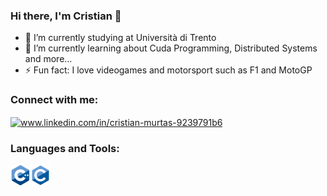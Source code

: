 ### Hi there, I'm Cristian 👋

- 🔭 I’m currently studying at Università di Trento
- 🌱 I’m currently learning about Cuda Programming, Distributed Systems and more...
- ⚡ Fun fact: I love videogames and motorsport such as F1 and MotoGP


### Connect with me:
<p align="left">
<a href="https://www.linkedin.com/in/cristian-murtas-9239791b6" target="blank"><img align="center" src="https://raw.githubusercontent.com/rahuldkjain/github-profile-readme-generator/master/src/images/icons/Social/linked-in-alt.svg" alt="www.linkedin.com/in/cristian-murtas-9239791b6" height="30" width="40" /></a>
</p>

### Languages and Tools:
<img align="left" src="https://raw.githubusercontent.com/devicons/devicon/master/icons/cplusplus/cplusplus-original.svg" alt="cplusplus" width="32" height="32"/>

<img align="left" src="https://raw.githubusercontent.com/devicons/devicon/master/icons/c/c-original.svg" alt="c" width="32" height="32"/>

<!-- <img align="left" height="32" width="32" src=https://raw.githubusercontent.com/github/explore/80688e429a7d4ef2fca1e82350fe8e3517d3494d/topics/nodejs/nodejs.png>

<img align="left" height="32" width="32" src=https://raw.githubusercontent.com/github/explore/5b3600551e122a3277c2c5368af2ad5725ffa9a1/topics/cuda/cuda.png>

<img align="left" height="32" width="32" src=https://raw.githubusercontent.com/github/explore/5b3600551e122a3277c2c5368af2ad5725ffa9a1/topics/javascript/javascript.png>

<img align="left" height="32" width="32" src=https://raw.githubusercontent.com/github/explore/5b3600551e122a3277c2c5368af2ad5725ffa9a1/topics/python/python.png>

<img align="left" height="32" width="32" src=https://raw.githubusercontent.com/github/explore/5b3600551e122a3277c2c5368af2ad5725ffa9a1/topics/css/css.png>

<img align="left" height="32" width="32" src=https://raw.githubusercontent.com/github/explore/5b3600551e122a3277c2c5368af2ad5725ffa9a1/topics/r/r.png>

<img align="left" height="32" width="32" src=https://raw.githubusercontent.com/github/explore/5b3600551e122a3277c2c5368af2ad5725ffa9a1/topics/postgresql/postgresql.png> -->
